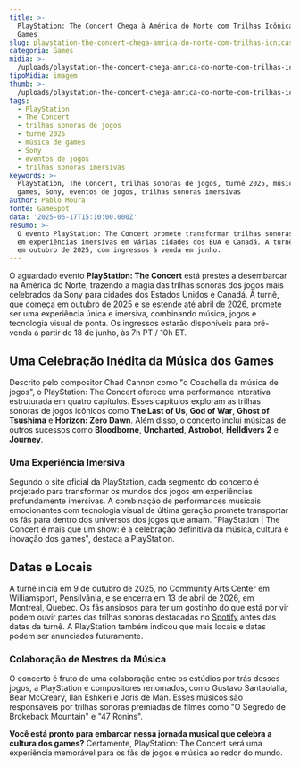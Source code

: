 ```yaml
---
title: >-
  PlayStation: The Concert Chega à América do Norte com Trilhas Icônicas de
  Games
slug: playstation-the-concert-chega-amrica-do-norte-com-trilhas-icnicas-de-games
categoria: Games
midia: >-
  /uploads/playstation-the-concert-chega-amrica-do-norte-com-trilhas-icnicas-de-games-thumb.jpg
tipoMidia: imagem
thumb: >-
  /uploads/playstation-the-concert-chega-amrica-do-norte-com-trilhas-icnicas-de-games-thumb.jpg
tags:
  - PlayStation
  - The Concert
  - trilhas sonoras de jogos
  - turnê 2025
  - música de games
  - Sony
  - eventos de jogos
  - trilhas sonoras imersivas
keywords: >-
  PlayStation, The Concert, trilhas sonoras de jogos, turnê 2025, música de
  games, Sony, eventos de jogos, trilhas sonoras imersivas
author: Pablo Moura
fonte: GameSpot
data: '2025-06-17T15:10:00.000Z'
resumo: >-
  O evento PlayStation: The Concert promete transformar trilhas sonoras de jogos
  em experiências imersivas em várias cidades dos EUA e Canadá. A turnê começa
  em outubro de 2025, com ingressos à venda em junho.
---
```


O aguardado evento **PlayStation: The Concert** está prestes a desembarcar na América do Norte, trazendo a magia das trilhas sonoras dos jogos mais celebrados da Sony para cidades dos Estados Unidos e Canadá. A turnê, que começa em outubro de 2025 e se estende até abril de 2026, promete ser uma experiência única e imersiva, combinando música, jogos e tecnologia visual de ponta. Os ingressos estarão disponíveis para pré-venda a partir de 18 de junho, às 7h PT / 10h ET.

## Uma Celebração Inédita da Música dos Games

Descrito pelo compositor Chad Cannon como "o Coachella da música de jogos", o PlayStation: The Concert oferece uma performance interativa estruturada em quatro capítulos. Esses capítulos exploram as trilhas sonoras de jogos icônicos como **The Last of Us**, **God of War**, **Ghost of Tsushima** e **Horizon: Zero Dawn**. Além disso, o concerto inclui músicas de outros sucessos como **Bloodborne**, **Uncharted**, **Astrobot**, **Helldivers 2** e **Journey**.

### Uma Experiência Imersiva

Segundo o site oficial da PlayStation, cada segmento do concerto é projetado para transformar os mundos dos jogos em experiências profundamente imersivas. A combinação de performances musicais emocionantes com tecnologia visual de última geração promete transportar os fãs para dentro dos universos dos jogos que amam. "PlayStation | The Concert é mais que um show: é a celebração definitiva da música, cultura e inovação dos games", destaca a PlayStation.

## Datas e Locais

A turnê inicia em 9 de outubro de 2025, no Community Arts Center em Williamsport, Pensilvânia, e se encerra em 13 de abril de 2026, em Montreal, Quebec. Os fãs ansiosos para ter um gostinho do que está por vir podem ouvir partes das trilhas sonoras destacadas no [Spotify](https://open.spotify.com/playlist/3Kz5Nx1tF7A86xw5k6zEia?go=1&sp_cid=f9bea79545babaa7f7db52d2f30ef9f9&utm_source=embed_player_p&utm_medium=desktop&nd=1&dlsi=b8f90a3bfd0c4f9c) antes das datas da turnê. A PlayStation também indicou que mais locais e datas podem ser anunciados futuramente.

### Colaboração de Mestres da Música

O concerto é fruto de uma colaboração entre os estúdios por trás desses jogos, a PlayStation e compositores renomados, como Gustavo Santaolalla, Bear McCreary, Ilan Eshkeri e Joris de Man. Esses músicos são responsáveis por trilhas sonoras premiadas de filmes como "O Segredo de Brokeback Mountain" e "47 Ronins".

**Você está pronto para embarcar nessa jornada musical que celebra a cultura dos games?** Certamente, PlayStation: The Concert será uma experiência memorável para os fãs de jogos e música ao redor do mundo.
